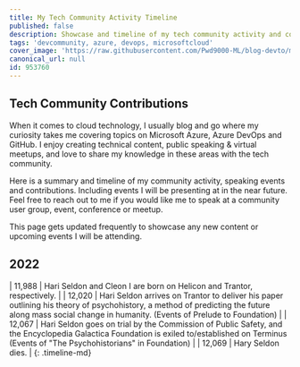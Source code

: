 ```yaml
---
title: My Tech Community Activity Timeline
published: false
description: Showcase and timeline of my tech community activity and contributions
tags: 'devcommunity, azure, devops, microsoftcloud'
cover_image: 'https://raw.githubusercontent.com/Pwd9000-ML/blog-devto/main/posts/Community-Activity-Timeline/assets/main.png'
canonical_url: null
id: 953760
---
```


## Tech Community Contributions

When it comes to cloud technology, I usually blog and go where my curiosity takes me covering topics on Microsoft Azure, Azure DevOps and GitHub. I enjoy creating technical content, public speaking & virtual meetups, and love to share my knowledge in these areas with the tech community.  

Here is a summary and timeline of my community activity, speaking events and contributions. Including events I will be presenting at in the near future. Feel free to reach out to me if you would like me to speak at a community user group, event, conference or meetup.  

This page gets updated frequently to showcase any new content or upcoming events I will be attending.

## 2022

| 11,988 |  Hari Seldon and Cleon I are born on Helicon and Trantor, respectively. |
| 12,020 | Hari Seldon arrives on Trantor to deliver his paper outlining his theory of psychohistory, a method of predicting the future along mass social change in humanity. (Events of Prelude to Foundation) |
| 12,067 | Hari Seldon goes on trial by the Commission of Public Safety, and the Encyclopedia Galactica Foundation is exiled to/established on Terminus (Events of "The Psychohistorians" in Foundation) |
| 12,069 | Hary Seldon dies. |
{: .timeline-md}
